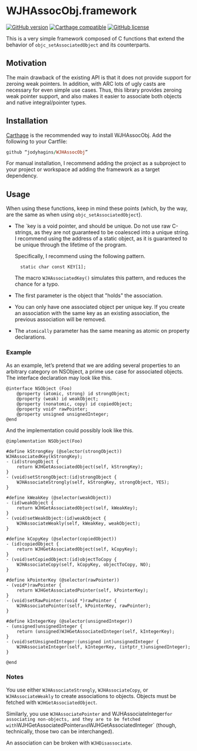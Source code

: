 
# WJHAssocObj.framework

[![GitHub version](https://badge.fury.io/gh/jodyhagins%2FWJHAssocObj.svg)](https://github.com/jodyhagins/WJHAssocObj/releases) [![Carthage compatible](https://img.shields.io/badge/Carthage-compatible-4BC51D.svg?style=flat)](https://github.com/Carthage/Carthage) [![GitHub license](https://img.shields.io/badge/license-MIT-lightgrey.svg)](https://raw.githubusercontent.com/jodyhagins/WJHAssocObj/master/LICENSE.md)

This is a very simple framework composed of C functions that extend the behavior of `objc_setAssociatedObject` and its counterparts.

## Motivation
The main drawback of the existing API is that it does not provide support for zeroing weak pointers.  In addition, with ARC lots of ugly casts are necessary for even simple use cases.  Thus, this library provides zeroing weak pointer support, and also makes it easier to associate both objects and native integral/pointer types.

## Installation
[Carthage](https://github.com/carthage/carthage) is the recommended way to install WJHAssocObj.  Add the following to your Cartfile:

``` ruby
github “jodyhagins/WJHAssocObj”
```

For manual installation, I recommend adding the project as a subproject to your project or workspace ad adding the framework as a target dependency.
 
## Usage 
When using these functions, keep in mind these points (which, by the way, are the same as when using `objc_setAssociatedObject`).


* The `key is a void pointer, and should be unique.  Do not use raw C-strings, as they are not guaranteed to be coalesced into a unique string.  I recommend using the address of a static object, as it is guaranteed to be unique through the lifetime of the program.

    Specifically, I recommend using the following pattern.

        static char const KEY[1];

    The macro `WJHAssociatedKey()` simulates this pattern, and reduces the chance for a typo.
 
* The first parameter is the object that "holds" the association.
 
* You can only have one associated object per unique key.  If you create an association with the same key as an existing association, the previous association will be removed.

* The `atomically` parameter has the same meaning as atomic on property declarations.

### Example

As an example, let’s pretend that we are adding several properties to an arbitrary category on NSObject, a prime use case for associated objects.  The interface declaration may look like this.

    @interface NSObject (Foo)
        @property (atomic, strong) id strongObject;
        @property (weak) id weakObject;
        @property (nonatomic, copy) id copiedObject;
        @property void* rawPointer;
        @property unsigned unsignedInteger;
    @end
 
And the implementation could possibly look like this.

    @implementation NSObject(Foo)

    #define kStrongKey (@selector(strongObject))
    WJHAssociatedKey(kStrongKey);
    - (id)strongObject {
        return WJHGetAssociatedObject(self, kStrongKey);
    }
    - (void)setStrongObject:(id)strongObject {
        WJHAssociateStrongly(self, kStrongKey, strongObject, YES);
    }

    #define kWeakKey (@selector(weakObject))
    - (id)weakObject {
        return WJHGetAssociatedObject(self, kWeakKey);
    }
    - (void)setWeakObject:(id)weakObject {
        WJHAssociateWeakly(self, kWeakKey, weakObject);
    }

    #define kCopyKey (@selector(copiedObject))
    - (id)copiedObject {
        return WJHGetAssociatedObject(self, kCopyKey);
    }
    - (void)setCopiedObject:(id)objectToCopy {
        WJHAssociateCopy(self, kCopyKey, objectToCopy, NO);
    }

    #define kPointerKey (@selector(rawPointer))
    - (void*)rawPointer {
        return WJHGetAssociatedPointer(self, kPointerKey);
    }
    - (void)setRawPointer:(void *)rawPointer {
        WJHAssociatePointer(self, kPointerKey, rawPointer);
    }

    #define kIntegerKey (@selector(unsignedInteger))
    - (unsigned)unsignedInteger {
        return (unsigned)WJHGetAssociatedInteger(self, kIntegerKey);
    }
    - (void)setUnsignedInteger:(unsigned int)unsignedInteger {
        WJHAssociateInteger(self, kIntegerKey, (intptr_t)unsignedInteger);
    }

    @end
 
### Notes
 
You use either `WJHAssociateStrongly`, `WJHAssociateCopy`, or `WJHAssociateWeakly` to create associations to objects.  Objects must be fetched with `WJHGetAssociatedObject`.
 
Similarly, you use `WJHAssociatePointer` and WJHAssociateInteger` for associating non-objects, and they are to be fetched with `WJHGetAssociatedPointer` and `WJHGetAssociatedInteger` (though, technically, those two can be interchanged).

An association can be broken with `WJHDisassociate`.
